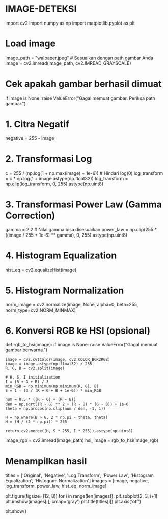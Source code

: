 # IMAGE-DETEKSI

import cv2
import numpy as np
import matplotlib.pyplot as plt

# Load image
image_path = "walpaper.jpeg"  # Sesuaikan dengan path gambar Anda
image = cv2.imread(image_path, cv2.IMREAD_GRAYSCALE)

# Cek apakah gambar berhasil dimuat
if image is None:
    raise ValueError("Gagal memuat gambar. Periksa path gambar.")

# 1. Citra Negatif
negative = 255 - image

# 2. Transformasi Log
c = 255 / (np.log(1 + np.max(image) + 1e-6))  # Hindari log(0)
log_transform = c * np.log(1 + image.astype(np.float32))
log_transform = np.clip(log_transform, 0, 255).astype(np.uint8)

# 3. Transformasi Power Law (Gamma Correction)
gamma = 2.2  # Nilai gamma bisa disesuaikan
power_law = np.clip(255 * ((image / 255 + 1e-6) ** gamma), 0, 255).astype(np.uint8)

# 4. Histogram Equalization
hist_eq = cv2.equalizeHist(image)

# 5. Histogram Normalization
norm_image = cv2.normalize(image, None, alpha=0, beta=255, norm_type=cv2.NORM_MINMAX)

# 6. Konversi RGB ke HSI (opsional)
def rgb_to_hsi(image):
    if image is None:
        raise ValueError("Gagal memuat gambar berwarna.")
    
    image = cv2.cvtColor(image, cv2.COLOR_BGR2RGB)
    image = image.astype(np.float32) / 255
    R, G, B = cv2.split(image)
    
    # H, S, I initialization
    I = (R + G + B) / 3
    min_RGB = np.minimum(np.minimum(R, G), B)
    S = 1 - (3 / (R + G + B + 1e-6)) * min_RGB
    
    num = 0.5 * ((R - G) + (R - B))
    den = np.sqrt((R - G) ** 2 + (R - B) * (G - B)) + 1e-6
    theta = np.arccos(np.clip(num / den, -1, 1))
    
    H = np.where(B > G, 2 * np.pi - theta, theta)
    H = (H / (2 * np.pi)) * 255
    
    return cv2.merge([H, S * 255, I * 255]).astype(np.uint8)

image_rgb = cv2.imread(image_path)
hsi_image = rgb_to_hsi(image_rgb)

# Menampilkan hasil
titles = ['Original', 'Negative', 'Log Transform', 'Power Law', 
          'Histogram Equalization', 'Histogram Normalization']
images = [image, negative, log_transform, power_law, hist_eq, norm_image]

plt.figure(figsize=(12, 8))
for i in range(len(images)):
    plt.subplot(2, 3, i+1)
    plt.imshow(images[i], cmap='gray')
    plt.title(titles[i])
    plt.axis('off')

plt.show()
